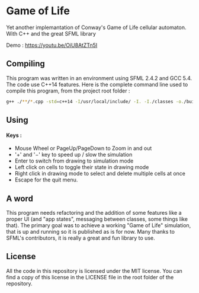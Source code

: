 # Game of Life
Yet another implemantation of Conway's Game of Life cellular automaton. With C++ and the great SFML library

Demo : https://youtu.be/OiU8AtZTn5I

## Compiling
This program was written in an environment using SFML 2.4.2 and GCC 5.4. The code use C++14 features.
Here is the complete command line used to compile this program, from the project root folder :

```bash
g++ ./**/*.cpp -std=c++14 -I/usr/local/include/ -I. -I./classes -o./build/automaton -L/usr/local/lib -lsfml-graphics-d -lsfml-window-d -lsfml-system-d
```

## Using
#### Keys : 
+ Mouse Wheel or PageUp/PageDown to Zoom in and out
+ '+' and '−' key to speed up / slow the simulation
+ Enter to switch from drawing to simulation mode
+ Left click on cells to toggle their state in drawing mode
+ Right click in drawing mode to select and delete multiple cells at once
+ Escape for the quit menu.


## A word
This program needs refactoring and the addition of some features like a proper UI (and "app states", messaging between classes, some things like that).
The primary goal was to achieve a working "Game of Life" simulation, that is up and running so it is published as is for now.
Many thanks to SFML's contributors, it is really a great and fun library to use.


## License
All the code in this repository is licensed under the MIT license. You can find a copy of this license in the LICENSE file in the root folder of the repository.
